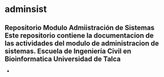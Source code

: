 # adminsist
Repositorio Modulo Admiistración de Sistemas
Este repositorio contiene la documentacion de las actividades del modulo de administracion de sistemas.
Escuela de Ingeniería Civil en Bioinformatica
Universidad de Talca
--
-
